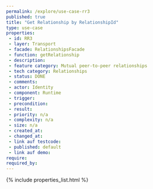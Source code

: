 ```yaml
---
permalink: /explore/use-case-rr3
published: true
title: "Get Relationship by RelationshipId"
type: use-case
properties:
 - id: RR3
 - layer: Transport
 - facade: RelationshipsFacade
 - function: getRelationship
 - description: 
 - feature category: Mutual peer-to-peer relationships
 - tech category: Relationships
 - status: DONE
 - comments: 
 - actor: Identity
 - component: Runtime
 - trigger: 
 - precondition: 
 - result: 
 - priority: n/a
 - complexity: n/a
 - size: n/a
 - created_at: 
 - changed_at: 
 - link auf testcode: 
 - published: default
 - link auf demo: 
require:
required_by:
---
```

{% include properties_list.html %}
